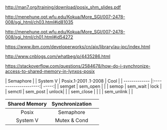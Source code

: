 http://man7.org/training/download/posix_shm_slides.pdf

http://menehune.opt.wfu.edu/Kokua/More_SGI/007-2478-008/sgi_html/ch03.html#id81035

http://menehune.opt.wfu.edu/Kokua/More_SGI/007-2478-008/sgi_html/ch01.html#id54272

https://www.ibm.com/developerworks/cn/aix/library/au-ipc/index.html

http://www.cnblogs.com/whatbeg/p/4435286.html   

https://stackoverflow.com/questions/2584678/how-do-i-synchronize-access-to-shared-memory-in-lynxos-posix


|                 Semaphore                     |
| System V      | Posix.1-2001 .1-2008  | Cool  |
| ------------- |:---------------------:| -----:|
| semget        | sem_open              |       |
| semop         | sem_wait              | lock  |
| semctl        | sem_post              | unlock|
|               | sem_close             |       |
|               | sem_unlink            |       |


| Shared Memory | Synchronization |              |
|:-------------:|:---------------:|-------------:|
|  Posix        |   Semaphore     |              |
|  System V     |   Mutex & Cond  |              |

